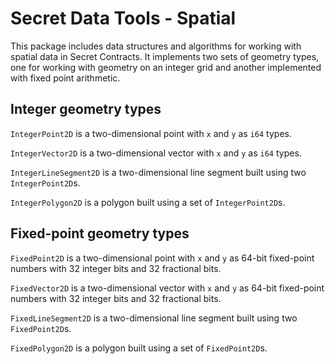 # Secret Data Tools - Spatial

This package includes data structures and algorithms for working with spatial data in Secret Contracts. It implements two sets of geometry types, one for working with geometry on an integer grid and another implemented with fixed point arithmetic. 

## Integer geometry types

`IntegerPoint2D` is a two-dimensional point with `x` and `y` as `i64` types.

`IntegerVector2D` is a two-dimensional vector with `x` and `y` as `i64` types.

`IntegerLineSegment2D` is a two-dimensional line segment built using two `IntegerPoint2D`s.

`IntegerPolygon2D` is a polygon built using a set of `IntegerPoint2D`s.

## Fixed-point geometry types

`FixedPoint2D` is a two-dimensional point with `x` and `y` as 64-bit fixed-point numbers with 32 integer bits and 32 fractional bits.

`FixedVector2D` is a two-dimensional vector with `x` and `y` as 64-bit fixed-point numbers with 32 integer bits and 32 fractional bits.

`FixedLineSegment2D` is a two-dimensional line segment built using two `FixedPoint2D`s.

`FixedPolygon2D` is a polygon built using a set of `FixedPoint2D`s.
